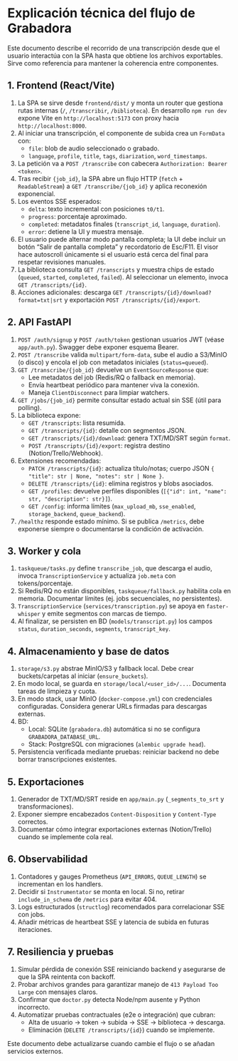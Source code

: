 # Explicación técnica del flujo de Grabadora

Este documento describe el recorrido de una transcripción desde que el usuario interactúa con la SPA hasta que obtiene los archivos exportables. Sirve como referencia para mantener la coherencia entre componentes.

## 1. Frontend (React/Vite)

1. La SPA se sirve desde `frontend/dist/` y monta un router que gestiona rutas internas (`/`, `/transcribir`, `/biblioteca`). En desarrollo `npm run dev` expone Vite en `http://localhost:5173` con proxy hacia `http://localhost:8000`.
2. Al iniciar una transcripción, el componente de subida crea un `FormData` con:
   - `file`: blob de audio seleccionado o grabado.
   - `language`, `profile`, `title`, `tags`, `diarization`, `word_timestamps`.
3. La petición va a `POST /transcribe` con cabecera `Authorization: Bearer <token>`.
4. Tras recibir `{job_id}`, la SPA abre un flujo HTTP (`fetch` + `ReadableStream`) a `GET /transcribe/{job_id}` y aplica reconexión exponencial.
5. Los eventos SSE esperados:
   - `delta`: texto incremental con posiciones `t0/t1`.
   - `progress`: porcentaje aproximado.
   - `completed`: metadatos finales (`transcript_id`, `language`, `duration`).
   - `error`: detiene la UI y muestra mensaje.
6. El usuario puede alternar modo pantalla completa; la UI debe incluir un botón “Salir de pantalla completa” y recordatorio de Esc/F11. El visor hace autoscroll únicamente si el usuario está cerca del final para respetar revisiones manuales.
7. La biblioteca consulta `GET /transcripts` y muestra chips de estado (`queued`, `started`, `completed`, `failed`). Al seleccionar un elemento, invoca `GET /transcripts/{id}`.
8. Acciones adicionales: descarga `GET /transcripts/{id}/download?format=txt|srt` y exportación `POST /transcripts/{id}/export`.

## 2. API FastAPI

1. `POST /auth/signup` y `POST /auth/token` gestionan usuarios JWT (véase `app/auth.py`). Swagger debe exponer esquema Bearer.
2. `POST /transcribe` valida `multipart/form-data`, sube el audio a S3/MinIO (o disco) y encola el job con metadatos iniciales (`status=queued`).
3. `GET /transcribe/{job_id}` devuelve un `EventSourceResponse` que:
   - Lee metadatos del job (Redis/RQ o fallback en memoria).
   - Envía heartbeat periódico para mantener viva la conexión.
   - Maneja `ClientDisconnect` para limpiar watchers.
4. `GET /jobs/{job_id}` permite consultar estado actual sin SSE (útil para polling).
5. La biblioteca expone:
   - `GET /transcripts`: lista resumida.
   - `GET /transcripts/{id}`: detalle con segmentos JSON.
   - `GET /transcripts/{id}/download`: genera TXT/MD/SRT según `format`.
   - `POST /transcripts/{id}/export`: registra destino (Notion/Trello/Webhook).
6. Extensiones recomendadas:
   - `PATCH /transcripts/{id}`: actualiza título/notas; cuerpo JSON `{ "title": str | None, "notes": str | None }`.
   - `DELETE /transcripts/{id}`: elimina registros y blobs asociados.
   - `GET /profiles`: devuelve perfiles disponibles (`[{"id": int, "name": str, "description": str}]`).
   - `GET /config`: informa límites (`max_upload_mb`, `sse_enabled`, `storage_backend`, `queue_backend`).
7. `/healthz` responde estado mínimo. Si se publica `/metrics`, debe exponerse siempre o documentarse la condición de activación.

## 3. Worker y cola

1. `taskqueue/tasks.py` define `transcribe_job`, que descarga el audio, invoca `TranscriptionService` y actualiza `job.meta` con tokens/porcentaje.
2. Si Redis/RQ no están disponibles, `taskqueue/fallback.py` habilita cola en memoria. Documentar límites (ej. jobs secuenciales, no persistentes).
3. `TranscriptionService` (`services/transcription.py`) se apoya en `faster-whisper` y emite segmentos con marcas de tiempo.
4. Al finalizar, se persisten en BD (`models/transcript.py`) los campos `status`, `duration_seconds`, `segments`, `transcript_key`.

## 4. Almacenamiento y base de datos

1. `storage/s3.py` abstrae MinIO/S3 y fallback local. Debe crear buckets/carpetas al iniciar (`ensure_buckets`).
2. En modo local, se guarda en `storage/local/<user_id>/...`. Documenta tareas de limpieza y cuota.
3. En modo stack, usar MinIO (`docker-compose.yml`) con credenciales configuradas. Considera generar URLs firmadas para descargas externas.
4. BD:
   - Local: SQLite (`grabadora.db`) automática si no se configura `GRABADORA_DATABASE_URL`.
   - Stack: PostgreSQL con migraciones (`alembic upgrade head`).
5. Persistencia verificada mediante pruebas: reiniciar backend no debe borrar transcripciones existentes.

## 5. Exportaciones

1. Generador de TXT/MD/SRT reside en `app/main.py` (`_segments_to_srt` y transformaciones).
2. Exponer siempre encabezados `Content-Disposition` y `Content-Type` correctos.
3. Documentar cómo integrar exportaciones externas (Notion/Trello) cuando se implemente cola real.

## 6. Observabilidad

1. Contadores y gauges Prometheus (`API_ERRORS`, `QUEUE_LENGTH`) se incrementan en los handlers.
2. Decidir si `Instrumentator` se monta en local. Si no, retirar `include_in_schema` de `/metrics` para evitar 404.
3. Logs estructurados (`structlog`) recomendados para correlacionar SSE con jobs.
4. Añadir métricas de heartbeat SSE y latencia de subida en futuras iteraciones.

## 7. Resiliencia y pruebas

1. Simular pérdida de conexión SSE reiniciando backend y asegurarse de que la SPA reintenta con backoff.<br>
2. Probar archivos grandes para garantizar manejo de `413 Payload Too Large` con mensajes claros.
3. Confirmar que `doctor.py` detecta Node/npm ausente y Python incorrecto.
4. Automatizar pruebas contractuales (e2e o integración) que cubran:
   - Alta de usuario → token → subida → SSE → biblioteca → descarga.
   - Eliminación (`DELETE /transcripts/{id}`) cuando se implemente.

Este documento debe actualizarse cuando cambie el flujo o se añadan servicios externos.

